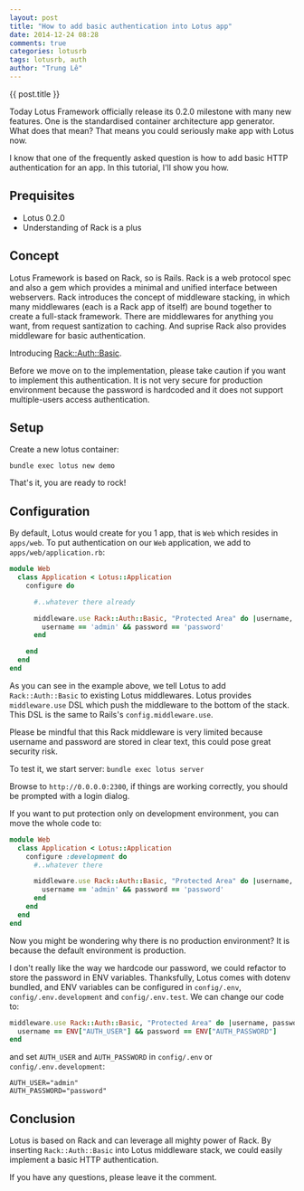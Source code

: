 ```yaml
---
layout: post
title: "How to add basic authentication into Lotus app"
date: 2014-12-24 08:28
comments: true
categories: lotusrb
tags: lotusrb, auth
author: "Trung Lê"
---
```


{{ post.title }}

Today Lotus Framework officially release its 0.2.0 milestone with many new features.
One is the standardised container architecture app generator. What does that mean?
That means you could seriously make app with Lotus now.

I know that one of the frequently asked question is how to add basic HTTP authentication
for an app. In this tutorial, I'll show you how.

<!--more-->

## Prequisites

* Lotus 0.2.0
* Understanding of Rack is a plus

## Concept

Lotus Framework is based on Rack, so is Rails. Rack is a web protocol spec and also a
gem which provides a minimal and unified interface between webservers. Rack introduces
the concept of middleware stacking, in which many middlewares (each is a Rack app of itself)
are bound together to create a full-stack framework. There are middlewares for anything
you want, from request santization to caching. And suprise Rack also provides middleware
for basic authentication.

Introducing [Rack::Auth::Basic](https://github.com/rack/rack/blob/master/lib/rack/auth/basic.rb).

Before we move on to the implementation, please take caution if you want to implement this
authentication. It is not very secure for production environment because the password is
hardcoded and it does not support multiple-users access authentication.

## Setup

Create a new lotus container:

```
bundle exec lotus new demo
```

That's it, you are ready to rock!

## Configuration

By default, Lotus would create for you 1 app, that is `Web` which resides in `apps/web`. To put
authentication on our `Web` application, we add to `apps/web/application.rb`:


```ruby
module Web
  class Application < Lotus::Application
    configure do

      #..whatever there already

      middleware.use Rack::Auth::Basic, "Protected Area" do |username, password|
        username == 'admin' && password == 'password'
      end

    end
  end
end

```

As you can see in the example above, we tell Lotus to add `Rack::Auth::Basic` to existing Lotus middlewares.
Lotus provides `middleware.use` DSL which push the middleware to the bottom of the stack. This DSL
is the same to Rails's `config.middleware.use`.

Please be mindful that this Rack middleware is very limited because username and password are stored
in clear text, this could pose great security risk.

To test it, we start server: `bundle exec lotus server`

Browse to `http://0.0.0.0:2300`, if things are working correctly, you should be prompted with a login dialog.

If you want to put protection only on development environment, you can move the whole code to:

```ruby
module Web
  class Application < Lotus::Application
    configure :development do
      #..whatever there

      middleware.use Rack::Auth::Basic, "Protected Area" do |username, password|
        username == 'admin' && password == 'password'
      end
    end
  end
end
```

Now you might be wondering why there is no production environment? It is because the default environment
is production.

I don't really like the way we hardcode our password, we could refactor to store the password in ENV variables.
Thanksfully, Lotus comes with dotenv bundled, and ENV variables can be configured in
`config/.env`, `config/.env.development` and `config/.env.test`. We can change our code to:

```ruby
middleware.use Rack::Auth::Basic, "Protected Area" do |username, password|
  username == ENV["AUTH_USER"] && password == ENV["AUTH_PASSWORD"]
end
```

and set `AUTH_USER` and `AUTH_PASSWORD` in `config/.env` or `config/.env.development`:

```
AUTH_USER="admin"
AUTH_PASSWORD="password"
```

## Conclusion

Lotus is based on Rack and can leverage all mighty power of Rack. By inserting `Rack::Auth::Basic` into
Lotus middleware stack, we could easily implement a basic HTTP authentication.

If you have any questions, please leave it the comment.